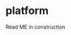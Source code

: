# platform

Read ME in construction


<img src="https://user-images.githubusercontent.com/5294488/218286783-c0e488bc-9bd1-47a6-8878-b0dca62db65d.png" alt="" />

<img src="https://user-images.githubusercontent.com/5294488/218286813-b04bc2d6-cd46-4a5a-bcc6-c94e1aab4f09.png" alt="" />


